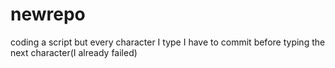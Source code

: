# newrepo
coding a script but every character I type I have to commit before typing the next character(I already failed)
